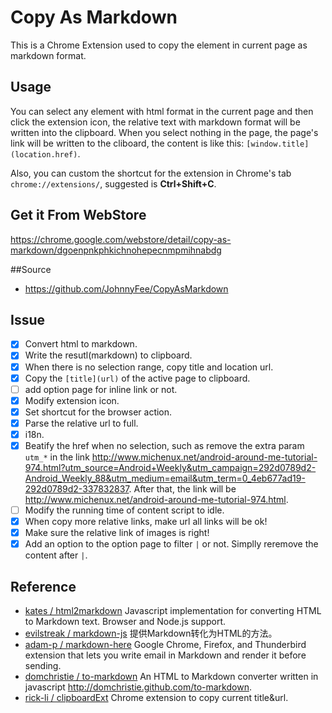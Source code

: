 Copy As Markdown
================

This is a Chrome Extension used to copy the element in current page as markdown format.

## Usage

You can select any element with html format in the current page and then click the extension icon, the relative text with markdown format will be written into the clipboard. When you select nothing in the page, the page's link will be written to the cliboard, the content is like this: `[window.title](location.href)`.

Also, you can custom the shortcut for the extension in Chrome's tab `chrome://extensions/`, suggested is **Ctrl+Shift+C**.

## Get it From WebStore

<https://chrome.google.com/webstore/detail/copy-as-markdown/dgoenpnkphkichnohepecnmpmihnabdg>

##Source

- https://github.com/JohnnyFee/CopyAsMarkdown

## Issue

- [x] Convert html to markdown.
- [x] Write the resutl(markdown) to clipboard.
- [x] When there is no selection range, copy title and location url.
- [x] Copy the `[title](url)` of the active page to clipboard.
- [ ] add option page for inline link or not.
- [x] Modify extension icon.
- [x] Set shortcut for the browser action.
- [x] Parse the relative url to full.
- [x] i18n. 
- [x] Beatify the href when no selection, such as remove the extra param `utm_*` in the link <http://www.michenux.net/android-around-me-tutorial-974.html?utm_source=Android+Weekly&utm_campaign=292d0789d2-Android_Weekly_88&utm_medium=email&utm_term=0_4eb677ad19-292d0789d2-337832837>. After that, the link will be <http://www.michenux.net/android-around-me-tutorial-974.html>.
- [ ] Modify the running time of content script to idle.
- [x] When copy more relative links, make url all links will be ok!
- [x] Make sure the relative link of images is right!
- [x] Add an option to the option page to filter `|` or not. Simplly reremove the content after `|`.

## Reference

- [kates / html2markdown](https://github.com/kates/html2markdown) Javascript implementation for converting HTML to Markdown text. Browser and Node.js support.
- [evilstreak / markdown-js](https://github.com/evilstreak/markdown-js) 提供Markdown转化为HTML的方法。
- [adam-p / markdown-here](https://github.com/adam-p/markdown-here) Google Chrome, Firefox, and Thunderbird extension that lets you write email in Markdown and render it before sending. 
- [domchristie / to-markdown](https://github.com/domchristie/to-markdown) An HTML to Markdown converter written in javascript 
<http://domchristie.github.com/to-markdown>.
- [rick-li / clipboardExt](https://github.com/rick-li/clipboardExt) Chrome extension to copy current title&url.
